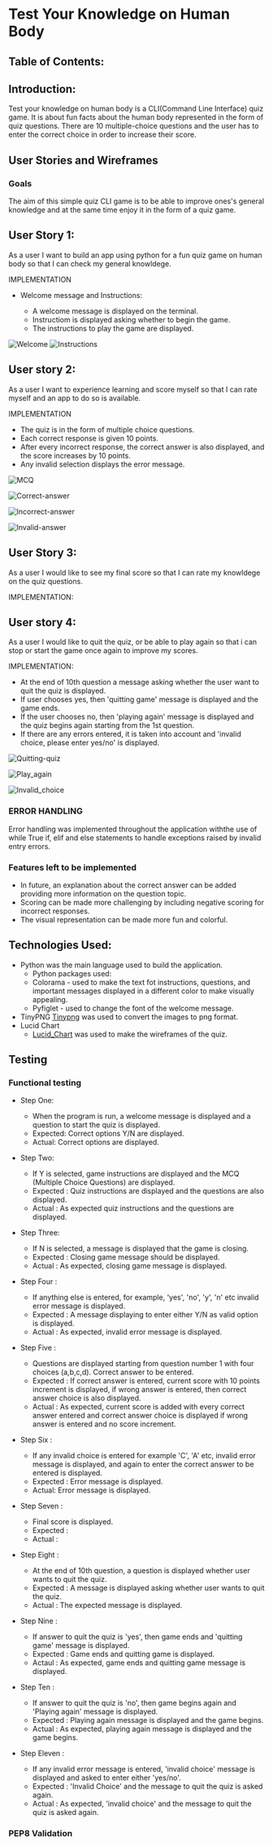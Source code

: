 # Test Your Knowledge on Human Body

## Table of Contents:

## Introduction:
Test your knowledge on human body is a CLI(Command Line Interface) quiz game. It is about fun facts about the human body represented in the form of quiz questions. There are 10 multiple-choice questions and the user has to enter the correct choice in order to increase their score.

## User Stories and Wireframes

### Goals
The aim of this simple quiz CLI game is to be able to improve ones's general knowledge and at the same time enjoy it in the form of a quiz game.

## User Story 1: 
As a user I want to build an app using python for a fun quiz game on human body so that I can check my general knowldege.

IMPLEMENTATION

* Welcome message and Instructions:

    * A welcome message is displayed on the terminal.
    * Instructiom is  displayed asking whether to begin the game.
    * The instructions to play the game are displayed.

![Welcome](docs/readme_images/welcome-1.png) 
![Instructions](docs/readme_images/Instructions.png)

## User story 2:
As a user I want to experience learning and score myself so that I can rate myself and an app to do so is available.

IMPLEMENTATION

* The quiz is in the form of multiple choice questions.
* Each correct response is given 10 points.
* After every incorrect response, the correct answer is also displayed, and the score increases by 10 points.
* Any invalid selection displays the error message.

![MCQ](docs/readme_images/mcq_qusetions.png)

![Correct-answer](docs/readme_images/Correct.png)

![Incorrect-answer](docs/readme_images/Incorrect.png)

![Invalid-answer](docs/readme_images/Invalid.png)

## User Story 3:
As a user I would like to see my final score so that I can rate my knowldege on the quiz questions.

IMPLEMENTATION:

## User story 4:
As a user I would like to quit the quiz, or be able to play again so that i can stop or start the game once again to improve my scores.

IMPLEMENTATION:

* At the end of 10th question a message asking whether the user want to quit the quiz is displayed.
* If user chooses yes, then 'quitting game' message is displayed and the game ends.
* If the user chooses no, then 'playing again' message is displayed and the quiz begins again starting from the 1st question.
* If there are any errors entered, it is taken into account and 'invalid choice, please enter yes/no' is displayed.

![Quitting-quiz](docs/readme_images/quit.png)

![Play_again](docs/readme_images/Play_again.png)

![Invalid_choice](docs/readme_images/Invalid_choice.png)

### ERROR HANDLING

Error handling was implemented throughout the application withthe use of while True if, elif and else statements to handle exceptions raised by invalid entry errors.

### Features left to be implemented

* In future, an explanation about the correct answer can be added providing more information on the question topic.
* Scoring can be made more challenging by including negative scoring for incorrect responses.
* The visual representation can be made more fun and colorful.

## Technologies Used:

* Python was the main language used to build the application.
    * Python packages used:
    - Colorama - used to make the text fot instructions, questions, and important messages displayed in a different color to    make visually appealing.
    - Pyfiglet - used to change the font of the welcome message.
* TinyPNG 
[Tinypng](https://tinypng.com/) was used to convert the images to png format.
* Lucid Chart
    * [Lucid_Chart](https://lucid.app/user/208362927#/subscriptionLevel/chart/levelType) was used to make the wireframes of the quiz.


## Testing    

### Functional testing

* Step One:
    * When the program is run, a welcome message is displayed and a question to start the quiz is displayed.
    - Expected: Correct options Y/N are displayed.
    - Actual: Correct options are displayed.

* Step Two:
    * If Y is selected, game instructions are displayed and the MCQ (Multiple Choice Questions) are displayed.
    - Expected : Quiz instructions are displayed and the questions are also displayed.
    - Actual : As expected quiz instructions and the questions are displayed.

* Step Three:
    * If N is selected, a message is displayed that the game is closing.
    - Expected : Closing game message should be displayed.
    - Actual : As expected, closing game message is displayed.

* Step Four :
     * If anything else is entered, for example, 'yes', 'no', 'y', 'n' etc invalid error message is displayed.
     - Expected : A message displaying to enter either Y/N as valid option is displayed.
     - Actual : As expected, invalid error message is displayed.

* Step Five :
    * Questions are displayed starting from question number 1 with four choices (a,b,c,d). Correct answer to be entered.
    - Expected : If correct answer is entered, current score with 10 points increment is displayed, if wrong answer is entered, then correct answer choice is also displayed.
    - Actual : As expected, current score is added with every correct answer entered and correct answer choice is displayed if wrong answer is entered and no score increment.

* Step Six :
    * If any invalid choice is entered for example 'C', 'A' etc, invalid error message is displayed, and again to enter the correct answer to be entered is displayed.
    - Expected : Error message is displayed.
    - Actual: Error message is displayed.

* Step Seven :
    *   Final score is displayed.
    - Expected : 
    - Actual :

* Step Eight :
     *  At the end of 10th question, a question is displayed whether user wants to quit the quiz.
     - Expected : A message is displayed asking whether user wants to quit the quiz.
     - Actual : The expected message is displayed.

* Step Nine :
    * If answer to quit the quiz is 'yes', then game ends and 'quitting game' message is displayed.
    - Expected : Game ends and quitting game is displayed.
    - Actaul : As expected, game ends and quitting game message is displayed.

* Step Ten :
    * If answer to quit the quiz is 'no', then game begins again and 'Playing again' message is displayed.
    - Expected : Playing again message is displayed and the game begins.
    - Actual : As expected, playing again message is displayed and the game begins.   

* Step Eleven :
    * If any invalid error message is entered, 'invalid choice' message is displayed and asked to enter either 'yes/no'.
    - Expected : 'Invalid Choice' and the message to quit the quiz is asked again.
    - Actual : As expected, 'invalid choice' and the message to quit the quiz is asked again.




### PEP8 Validation


